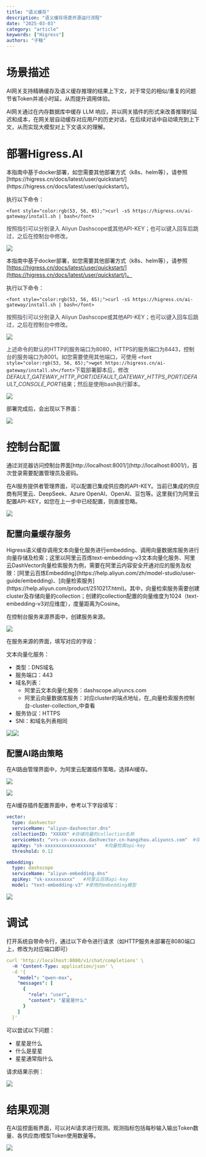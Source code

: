 ```yaml
---
title: "语义缓存"
description: "语义缓存场景开源运行流程"
date: "2025-03-03"
category: "article"
keywords: ["Higress"]
authors: "子釉"
---
```

<h1 id="bskZG">场景描述</h1>
AI网关支持精确缓存及语义缓存推理的结果上下文，对于常见的相似/重复的问题节省Token并减小时延，从而提升调用体验。

AI网关通过在内存数据库中缓存 LLM 响应，并以网关插件的形式来改善推理的延迟和成本，在网关层自动缓存对应用户的历史对话，在后续对话中自动填充到上下文，从而实现大模型对上下文语义的理解。

<h1 id="uEsio">部署Higress.AI</h1>
本指南中基于docker部署，如您需要其他部署方式（k8s、helm等），请参照[https://higress.cn/docs/latest/user/quickstart/](https://higress.cn/docs/latest/user/quickstart/)。



执行以下命令：

`<font style="color:rgb(53, 56, 65);">curl -sS https://higress.cn/ai-gateway/install.sh | bash</font>`

<font style="color:rgb(53, 56, 65);">按照指引可以分别录入 Aliyun Dashscope或其他API-KEY；也可以键入回车后跳过，之后在控制台中修改。</font>

![](https://intranetproxy.alipay.com/skylark/lark/0/2025/png/66357218/1741063971166-0b83c7c9-b093-49f1-b38b-145994623f30.png)



本指南中基于docker部署，如您需要其他部署方式（k8s、helm等），请参照[https://higress.cn/docs/latest/user/quickstart/](https://higress.cn/docs/latest/user/quickstart/)。



执行以下命令：

`<font style="color:rgb(53, 56, 65);">curl -sS https://higress.cn/ai-gateway/install.sh | bash</font>`

<font style="color:rgb(53, 56, 65);">按照指引可以分别录入 Aliyun Dashscope或其他API-KEY；也可以键入回车后跳过，之后在控制台中修改。</font>

![](https://intranetproxy.alipay.com/skylark/lark/0/2025/png/66357218/1741063971166-0b83c7c9-b093-49f1-b38b-145994623f30.png)



<font style="color:rgb(53, 56, 65);">上述命令的默认的HTTP的服务端口为8080，HTTPS的服务端口为8443，控制台的服务端口为8001。如您需要使用其他端口，可使用 </font>`<font style="color:rgb(53, 56, 65);">wget https://higress.cn/ai-gateway/install.sh</font>`<font style="color:rgb(53, 56, 65);">下载部署脚本后，修改</font>_<font style="color:rgb(53, 56, 65);">DEFAULT_GATEWAY_HTTP_PORT</font>_<font style="color:rgb(53, 56, 65);">/</font>_<font style="color:rgb(53, 56, 65);">DEFAULT_GATEWAY_HTTPS_PORT</font>_<font style="color:rgb(53, 56, 65);">/</font>_<font style="color:rgb(53, 56, 65);">DEFAULT_CONSOLE_PORT</font>_<font style="color:rgb(53, 56, 65);">结果；然后是使用bash执行脚本。</font>

![](https://intranetproxy.alipay.com/skylark/lark/0/2025/png/66357218/1741059869116-ab053c2c-0aaf-451b-8cad-21ac9664c28d.png)



部署完成后，会出现以下界面：

![](https://intranetproxy.alipay.com/skylark/lark/0/2025/png/66357218/1741063935811-ddf2eef7-967d-49a8-92e6-f99613b7dbf7.png)



<h1 id="IH9ir">控制台配置</h1>
通过浏览器访问控制台界面[http://localhost:8001/](http://localhost:8001/)，首次登录需要配置管理员及密码。

在AI服务提供者管理界面，可以配置已集成供应商的API-KEY。当前已集成的供应商有阿里云、DeepSeek、Azure OpenAI、OpenAI、豆包等。这里我们为阿里云配置API-KEY，如您在上一步中已经配置，则直接忽略。

![](https://intranetproxy.alipay.com/skylark/lark/0/2025/png/66357218/1741082187334-4ffee05e-04d9-49c0-b3e9-aa40c1d4ce9c.png)



<h2 id="xhyn6">配置向量缓存服务</h2>
Higress语义缓存调用文本向量化服务进行embedding、调用向量数据库服务进行向量存储及检索；这里以阿里云百炼text-embedding-v3文本向量化服务、阿里云DashVector向量检索服务为例，需要在阿里云内容安全开通对应的服务及权限：[阿里云百炼Embedding](https://help.aliyun.com/zh/model-studio/user-guide/embedding)、[向量检索服务](https://help.aliyun.com/product/2510217.html)。其中，向量检索服务需要创建cluster及存储向量的collection；创建的collection配置的向量维度为1024（text-embedding-v3对应维度），度量距离为Cosine。

在控制台服务来源界面中，创建服务来源。

![](https://intranetproxy.alipay.com/skylark/lark/0/2025/png/66357218/1741082407459-06808672-bfa1-4423-bf3f-25b4ad46cfb5.png)

在服务来源的界面，填写对应的字段：

文本向量化服务：

+ 类型：DNS域名
+ 服务端口：443
+ 域名列表：
    - 阿里云文本向量化服务：dashscope.aliyuncs.com
    - 阿里云向量数据库服务：对应cluster的端点地址，在_向量检索服务控制台-cluster-collection_中查看
+ 服务协议：HTTPS
+ SNI：和域名列表相同

![](https://intranetproxy.alipay.com/skylark/lark/0/2025/png/66357218/1741158247961-49ea8c56-2e1b-4c0f-87a7-426acfafef47.png)![](https://intranetproxy.alipay.com/skylark/lark/0/2025/png/66357218/1741158647414-5582124c-0353-454b-b3a2-0c4cbebd4ec1.png)



<h2 id="Wfadl">配置AI路由策略</h2>
在AI路由管理界面中，为阿里云配置插件策略，选择AI缓存。

![](https://intranetproxy.alipay.com/skylark/lark/0/2025/png/66357218/1741082325606-a8bed434-c49d-4daa-aba6-1a0e2bb8b7d8.png)

![](https://intranetproxy.alipay.com/skylark/lark/0/2025/png/66357218/1741159081909-6b3665ca-a0a9-47a4-b2ca-f4aef8538ec7.png)

在AI缓存插件配置界面中，参考以下字段填写：

```yaml
vector:
  type: dashvector
  serviceName: "aliyun-dashvector.dns"
  collectionID: "XXXXX"	#存储向量的collection名称
  serviceHost: "vrs-cn-xxxxxx.dashvector.cn-hangzhou.aliyuncs.com"	#存储cluster的端点地址
  apiKey: "sk-xxxxxxxxxxxxxxxxxx"	#向量检索api-key
  threshold: 0.12

embedding:
  type: dashscope
  serviceName: "aliyun-embedding.dns"
  apiKey: "sk-xxxxxxxxxx"	#阿里云百炼api-key
  model: "text-embedding-v3" #使用的embedding模型

```

![](https://intranetproxy.alipay.com/skylark/lark/0/2025/png/66357218/1741159265275-a695f6d5-f614-4548-98d0-7c8cd649638f.png)



<h1 id="kcnFW">调试</h1>
打开系统自带命令行，通过以下命令进行请求（如HTTP服务未部署在8080端口上，修改为对应端口即可）

```yaml
curl 'http://localhost:8080/v1/chat/completions' \
  -H 'Content-Type: application/json' \
  -d '{
    "model": "qwen-max",
    "messages": [
      {
        "role": "user",
        "content": "星星是什么"
      }
    ]
  }'

```



可以尝试以下问题：

+ 星星是什么
+ 什么是星星
+ 星星通常指什么

请求结果示例：

![](https://intranetproxy.alipay.com/skylark/lark/0/2025/png/66357218/1741159983902-4f27c181-68d4-4bff-bad1-81fff4514038.png)



<h1 id="b0l07">结果观测</h1>
在AI监控面板界面，可以对AI请求进行观测。观测指标包括每秒输入输出Token数量、各供应商/模型Token使用数量等。

![](https://intranetproxy.alipay.com/skylark/lark/0/2025/png/66357218/1741077322520-55959b84-3f15-442c-a7fb-12cc333f1b0f.png)

